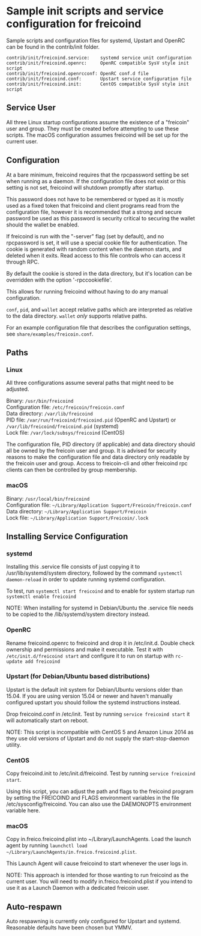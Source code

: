 Sample init scripts and service configuration for freicoind
==========================================================

Sample scripts and configuration files for systemd, Upstart and OpenRC
can be found in the contrib/init folder.

    contrib/init/freicoind.service:    systemd service unit configuration
    contrib/init/freicoind.openrc:     OpenRC compatible SysV style init script
    contrib/init/freicoind.openrcconf: OpenRC conf.d file
    contrib/init/freicoind.conf:       Upstart service configuration file
    contrib/init/freicoind.init:       CentOS compatible SysV style init script

Service User
---------------------------------

All three Linux startup configurations assume the existence of a "freicoin" user
and group.  They must be created before attempting to use these scripts.
The macOS configuration assumes freicoind will be set up for the current user.

Configuration
---------------------------------

At a bare minimum, freicoind requires that the rpcpassword setting be set
when running as a daemon.  If the configuration file does not exist or this
setting is not set, freicoind will shutdown promptly after startup.

This password does not have to be remembered or typed as it is mostly used
as a fixed token that freicoind and client programs read from the configuration
file, however it is recommended that a strong and secure password be used
as this password is security critical to securing the wallet should the
wallet be enabled.

If freicoind is run with the "-server" flag (set by default), and no rpcpassword is set,
it will use a special cookie file for authentication. The cookie is generated with random
content when the daemon starts, and deleted when it exits. Read access to this file
controls who can access it through RPC.

By default the cookie is stored in the data directory, but it's location can be overridden
with the option '-rpccookiefile'.

This allows for running freicoind without having to do any manual configuration.

`conf`, `pid`, and `wallet` accept relative paths which are interpreted as
relative to the data directory. `wallet` *only* supports relative paths.

For an example configuration file that describes the configuration settings,
see `share/examples/freicoin.conf`.

Paths
---------------------------------

### Linux

All three configurations assume several paths that might need to be adjusted.

Binary:              `/usr/bin/freicoind`  
Configuration file:  `/etc/freicoin/freicoin.conf`  
Data directory:      `/var/lib/freicoind`  
PID file:            `/var/run/freicoind/freicoind.pid` (OpenRC and Upstart) or `/var/lib/freicoind/freicoind.pid` (systemd)  
Lock file:           `/var/lock/subsys/freicoind` (CentOS)  

The configuration file, PID directory (if applicable) and data directory
should all be owned by the freicoin user and group.  It is advised for security
reasons to make the configuration file and data directory only readable by the
freicoin user and group.  Access to freicoin-cli and other freicoind rpc clients
can then be controlled by group membership.

### macOS

Binary:              `/usr/local/bin/freicoind`  
Configuration file:  `~/Library/Application Support/Freicoin/freicoin.conf`  
Data directory:      `~/Library/Application Support/Freicoin`  
Lock file:           `~/Library/Application Support/Freicoin/.lock`  

Installing Service Configuration
-----------------------------------

### systemd

Installing this .service file consists of just copying it to
/usr/lib/systemd/system directory, followed by the command
`systemctl daemon-reload` in order to update running systemd configuration.

To test, run `systemctl start freicoind` and to enable for system startup run
`systemctl enable freicoind`

NOTE: When installing for systemd in Debian/Ubuntu the .service file needs to be copied to the /lib/systemd/system directory instead.

### OpenRC

Rename freicoind.openrc to freicoind and drop it in /etc/init.d.  Double
check ownership and permissions and make it executable.  Test it with
`/etc/init.d/freicoind start` and configure it to run on startup with
`rc-update add freicoind`

### Upstart (for Debian/Ubuntu based distributions)

Upstart is the default init system for Debian/Ubuntu versions older than 15.04. If you are using version 15.04 or newer and haven't manually configured upstart you should follow the systemd instructions instead.

Drop freicoind.conf in /etc/init.  Test by running `service freicoind start`
it will automatically start on reboot.

NOTE: This script is incompatible with CentOS 5 and Amazon Linux 2014 as they
use old versions of Upstart and do not supply the start-stop-daemon utility.

### CentOS

Copy freicoind.init to /etc/init.d/freicoind. Test by running `service freicoind start`.

Using this script, you can adjust the path and flags to the freicoind program by
setting the FREICOIND and FLAGS environment variables in the file
/etc/sysconfig/freicoind. You can also use the DAEMONOPTS environment variable here.

### macOS

Copy in.freico.freicoind.plist into ~/Library/LaunchAgents. Load the launch agent by
running `launchctl load ~/Library/LaunchAgents/in.freico.freicoind.plist`.

This Launch Agent will cause freicoind to start whenever the user logs in.

NOTE: This approach is intended for those wanting to run freicoind as the current user.
You will need to modify in.freico.freicoind.plist if you intend to use it as a
Launch Daemon with a dedicated freicoin user.

Auto-respawn
-----------------------------------

Auto respawning is currently only configured for Upstart and systemd.
Reasonable defaults have been chosen but YMMV.
